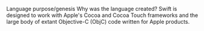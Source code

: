 Language purpose/genesis
  Why was the language created?
    Swift is designed to work with Apple's Cocoa and Cocoa Touch frameworks and the large body of extant Objective-C (ObjC) code written for Apple products.
